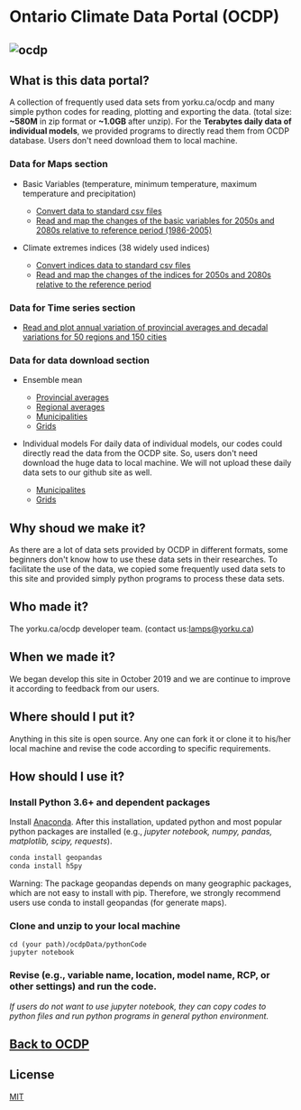 # Ontario Climate Data Portal (OCDP)
![ocdp](https://github.com/ziwangdeng/ocdp.yorku.ca/blob/master/ocdpData/pics/ocdp.PNG)
---
## What is this data portal?

A collection of frequently used data sets from yorku.ca/ocdp and many simple python codes for reading, plotting and exporting the data. (total size: **~580M** in zip format or **~1.0GB** after unzip). For the **Terabytes daily data of individual models**, we provided programs to directly read them from OCDP database. Users don't need download them to local machine.

### Data for Maps section
* Basic Variables (temperature, minimum temperature, maximum temperature and precipitation)
  * [Convert data to standard csv files](https://github.com/LAMPSYORKU/OntarioClimateDataPortal/blob/master/pythonCode/Convert_data_of_Maps_BasicVariables_section_to_csvfiles.ipynb)
  * [Read and map the changes of the basic variables for 2050s and 2080s relative to reference period (1986-2005)](https://github.com/LAMPSYORKU/OntarioClimateDataPortal/blob/master/pythonCode/Extract-data_map_basicVariables.ipynb)
  
* Climate extremes indices (38 widely used indices)
  * [Convert indices data to standard csv files](https://github.com/LAMPSYORKU/OntarioClimateDataPortal/blob/master/pythonCode/Convert_data_of_Maps_Indices_section_to_csvfiles.ipynb)
  * [Read and map the changes of the indices for 2050s and 2080s relative to the reference period](https://github.com/LAMPSYORKU/OntarioClimateDataPortal/blob/master/pythonCode/Extract-data_map_indices.ipynb)
### Data for Time series section
* [Read and plot annual variation of provincial averages and decadal variations for 50 regions and 150 cities](https://github.com/LAMPSYORKU/OntarioClimateDataPortal/blob/master/pythonCode/Extract-data_timeseries.ipynb)

### Data for data download section
* Ensemble mean
  * [Provincial averages](https://github.com/LAMPSYORKU/OntarioClimateDataPortal/blob/master/pythonCode/Extract-data_data_Future_EnsembleMean_Province.ipynb)
  * [Regional averages](https://github.com/LAMPSYORKU/OntarioClimateDataPortal/blob/master/pythonCode/Extract-data_data_Future_EnsembleMean_Regions.ipynb)
  * [Municipalities](https://github.com/LAMPSYORKU/OntarioClimateDataPortal/blob/master/pythonCode/Extract-data_data_Future_EnsembleMean_Municipalities.ipynb)
  * [Grids](https://github.com/LAMPSYORKU/OntarioClimateDataPortal/blob/master/pythonCode/Extract-data_data_Future_EnsembleMean_Grids.ipynb)
  
* Individual models
    For daily data of individual models, our codes could directly read the data from the OCDP site. So, users don't need download the huge data to local machine. We will not upload these daily data sets to our github site as well.
  * [Municipalites](https://github.com/LAMPSYORKU/OntarioClimateDataPortal/blob/master/pythonCode/Extract-data_data_Future_Municipality_directlyfrom_OCDP.ipynb)
  * [Grids](https://github.com/LAMPSYORKU/OntarioClimateDataPortal/blob/master/pythonCode/Extract-Data_Database_Future_Grids_Daily_singlemodel.ipynb)
  

## Why shoud we make it?

As there are a lot of data sets provided by OCDP in different formats, some beginners don't know how to use these data sets in their researches. To facilitate the use of the data, we copied some frequently used data sets to this site and provided simply python programs to process these data sets.  

## Who made it?

The yorku.ca/ocdp developer team. (contact us:lamps@yorku.ca) 

## When we made it?

We began develop this site in October 2019 and we are continue to improve it according to feedback from our users.

## Where should  I put it?

Anything in this site is open source. Any one can fork it or clone it to his/her local machine and revise the code according to specific requirements. 

## How should I use it?

### Install Python 3.6+ and dependent packages
   Install [Anaconda](https://www.anaconda.com/distribution/). After this installation, updated python and most popular python packages are installed (e.g., *jupyter notebook, numpy, pandas, matplotlib, scipy, requests*).
   ```bash 
   conda install geopandas
   conda install h5py
   ```
   Warning: The package geopandas depends on many geographic packages, which are not easy to install with pip. Therefore, we strongly recommend users use conda to install geopandas (for generate maps).     

### Clone and unzip to your local machine
```
cd (your path)/ocdpData/pythonCode
jupyter notebook
```

### Revise (e.g., variable name, location, model name, RCP, or other settings) and run the code. 

*If users do not want to use jupyter notebook, they can copy codes to python files and run python programs in general python environment.* 

##                                                           [Back to OCDP](http://lamps.math.yorku.ca/OntarioClimate/)

## License
[MIT](https://choosealicense.com/licenses/mit/)
